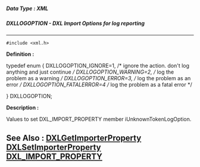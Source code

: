 ##### Data Type : XML
##### DXLLOGOPTION - DXL Import Options for log reporting
---
```
#include <xml.h>
```

**Definition :**

typedef enum
{
	DXLLOGOPTION_IGNORE=1,  /* ignore the action.  don't log anything and 
just continue */
	DXLLOGOPTION_WARNING=2,  /* log the problem as a warning */
	DXLLOGOPTION_ERROR=3,  /* log the problem as an error */
	DXLLOGOPTION_FATALERROR=4  /* log the problem as a fatal error */

} DXLLOGOPTION; 

**Description :**

Values to set DXL_IMPORT_PROPERTY member iUnknownTokenLogOption.  


**See Also :**
[DXLGetImporterProperty](/domino-c-api-docs/reference/Func/DXLGetImporterProperty)
[DXLSetImporterProperty](/domino-c-api-docs/reference/Func/DXLSetImporterProperty)
[DXL_IMPORT_PROPERTY](/domino-c-api-docs/reference/Data/DXL_IMPORT_PROPERTY)
---
